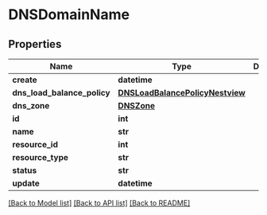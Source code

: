 # DNSDomainName

## Properties
Name | Type | Description | Notes
------------ | ------------- | ------------- | -------------
**create** | **datetime** |  | [optional] 
**dns_load_balance_policy** | [**DNSLoadBalancePolicyNestview**](DNSLoadBalancePolicyNestview.md) |  | [optional] 
**dns_zone** | [**DNSZone**](DNSZone.md) |  | [optional] 
**id** | **int** |  | [optional] 
**name** | **str** |  | [optional] 
**resource_id** | **int** |  | [optional] 
**resource_type** | **str** |  | [optional] 
**status** | **str** |  | [optional] 
**update** | **datetime** |  | [optional] 

[[Back to Model list]](../README.md#documentation-for-models) [[Back to API list]](../README.md#documentation-for-api-endpoints) [[Back to README]](../README.md)


